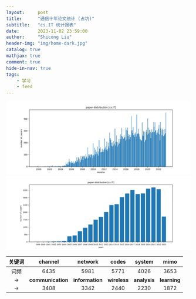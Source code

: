 ```yaml
---
layout:     post
title:      "通信十年论文统计 (占坑)"
subtitle:   "cs.IT 统计报表"
date:       2023-11-02 23:59:00
author:     "Shicong Liu"
header-img: "img/home-dark.jpg"
catalog: true
mathjax: true
comment: true
hide-in-nav: true
tags:
    - 学习
    - feed
---
```






<div>
<img src="/img/arxiv/paper_distribution_cs.IT.png" alt="arxiv1" style="zoom:100%;"/>
</div>

<div>
<img src="/img/arxiv/paper_distribution_year_cs.IT.png" alt="arxiv1" style="zoom:100%;"/>
</div>

|    关键词     |      channel      |     network     |    codes     |    system    |     mimo     |
| :-----------: | :---------------: | :-------------: | :----------: | :----------: | :----------: |
|     词频      |       6435        |      5981       |     5771     |     4026     |     3653     |
| $\rightarrow$ | **communication** | **information** | **wireless** | **analysis** | **learning** |
| $\rightarrow$ |       3408        |      3342       |     2440     |     2230     |     1872     |
